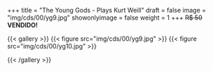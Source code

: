 +++
title = "The Young Gods - Plays Kurt Weill"
draft = false
image = "img/cds/00/yg9.jpg"
showonlyimage = false
weight = 1
+++
<span class="sold">~~R$ 50~~</span> **VENDIDO!**

<!--more-->

{{< gallery >}}
{{< figure src="img/cds/00/yg9.jpg" >}}
{{< figure src="img/cds/00/yg10.jpg" >}}

{{< /gallery >}}
